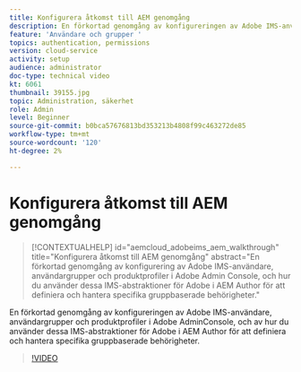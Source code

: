 ```yaml
---
title: Konfigurera åtkomst till AEM genomgång
description: En förkortad genomgång av konfigureringen av Adobe IMS-användare, användargrupper och produktprofiler i Adobe AdminConsole, och av hur du använder dessa IMS-abstraktioner för Adobe i AEM Author för att definiera och hantera specifika gruppbaserade behörigheter.
feature: 'Användare och grupper '
topics: authentication, permissions
version: cloud-service
activity: setup
audience: administrator
doc-type: technical video
kt: 6061
thumbnail: 39155.jpg
topic: Administration, säkerhet
role: Admin
level: Beginner
source-git-commit: b0bca57676813bd353213b4808f99c463272de85
workflow-type: tm+mt
source-wordcount: '120'
ht-degree: 2%

---
```



# Konfigurera åtkomst till AEM genomgång

>[!CONTEXTUALHELP]
>id="aemcloud_adobeims_aem_walkthrough"
>title="Konfigurera åtkomst till AEM genomgång"
>abstract="En förkortad genomgång av konfigurering av Adobe IMS-användare, användargrupper och produktprofiler i Adobe Admin Console, och hur du använder dessa IMS-abstraktioner för Adobe i AEM Author för att definiera och hantera specifika gruppbaserade behörigheter."

En förkortad genomgång av konfigureringen av Adobe IMS-användare, användargrupper och produktprofiler i Adobe AdminConsole, och av hur du använder dessa IMS-abstraktioner för Adobe i AEM Author för att definiera och hantera specifika gruppbaserade behörigheter.

>[!VIDEO](https://video.tv.adobe.com/v/39155/?quality=12&learn=on)
